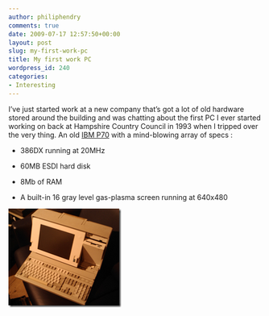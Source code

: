 ```yaml
---
author: philiphendry
comments: true
date: 2009-07-17 12:57:50+00:00
layout: post
slug: my-first-work-pc
title: My first work PC
wordpress_id: 240
categories:
- Interesting
---
```


I’ve just started work at a new company that’s got a lot of old hardware stored around the building and was chatting about the first PC I ever started working on back at Hampshire Country Council in 1993 when I tripped over the very thing. An old [IBM P70](http://incolor.inetnebr.com/jshorney/p70.htm#p70) with a mind-blowing array of specs :

 

  
  * 386DX running at 20MHz
   
  * 60MB ESDI hard disk
   
  * 8Mb of RAM
   
  * A built-in 16 gray level gas-plasma screen running at 640x480
 

![image](/assets/2009/07/image_thumb1.png)
